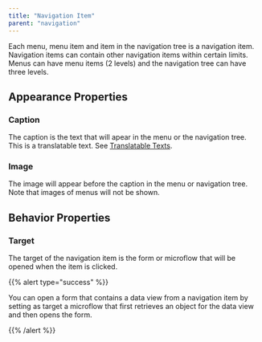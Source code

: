 ```yaml
---
title: "Navigation Item"
parent: "navigation"
---
```

Each menu, menu item and item in the navigation tree is a navigation item. Navigation items can contain other navigation items within certain limits. Menus can have menu items (2 levels) and the navigation tree can have three levels.

## Appearance Properties

### Caption

The caption is the text that will apear in the menu or the navigation tree. This is a translatable text. See [Translatable Texts](translatable-texts).

### Image

The image will appear before the caption in the menu or navigation tree. Note that images of menus will not be shown.

## Behavior Properties

### Target

The target of the navigation item is the form or microflow that will be opened when the item is clicked.

{{% alert type="success" %}}

You can open a form that contains a data view from a navigation item by setting as target a microflow that first retrieves an object for the data view and then opens the form.

{{% /alert %}}
